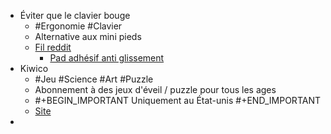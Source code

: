 - Éviter que le clavier bouge
	- #Ergonomie #Clavier
	- Alternative aux mini pieds
	- [Fil reddit](https://www.reddit.com/r/ErgoMechKeyboards/comments/118nwos/preventing_sliding_keyboards_with_weights_or/)
		- [Pad adhésif anti glissement](https://www.amazon.com/ROOS-Self-Stick-Anti-Skid-Furniture-Protectors/dp/B01K7JFXAA)
- Kiwico
	- #Jeu #Science #Art #Puzzle
	- Abonnement à des jeux d'éveil / puzzle pour tous les ages
	- #+BEGIN_IMPORTANT
	  Uniquement au État-unis
	  #+END_IMPORTANT
	- [Site](https://www.kiwico.com/)
-